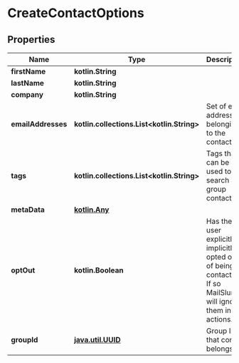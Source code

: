 
# CreateContactOptions

## Properties
Name | Type | Description | Notes
------------ | ------------- | ------------- | -------------
**firstName** | **kotlin.String** |  |  [optional]
**lastName** | **kotlin.String** |  |  [optional]
**company** | **kotlin.String** |  |  [optional]
**emailAddresses** | **kotlin.collections.List&lt;kotlin.String&gt;** | Set of email addresses belonging to the contact |  [optional]
**tags** | **kotlin.collections.List&lt;kotlin.String&gt;** | Tags that can be used to search and group contacts |  [optional]
**metaData** | [**kotlin.Any**]() |  |  [optional]
**optOut** | **kotlin.Boolean** | Has the user explicitly or implicitly opted out of being contacted? If so MailSlurp will ignore them in all actions. |  [optional]
**groupId** | [**java.util.UUID**](java.util.UUID) | Group IDs that contact belongs to |  [optional]



